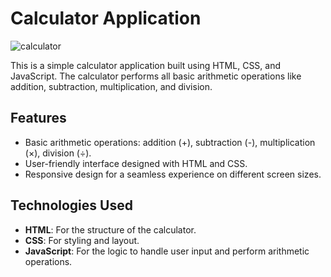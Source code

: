 # Calculator Application

![calculator](https://github.com/user-attachments/assets/fa167784-7338-4c66-a51e-918f13801471)

This is a simple calculator application built using HTML, CSS, and JavaScript. The calculator performs all basic arithmetic operations like addition, subtraction, multiplication, and division.

## Features

- Basic arithmetic operations: addition (+), subtraction (-), multiplication (×), division (÷).
- User-friendly interface designed with HTML and CSS.
- Responsive design for a seamless experience on different screen sizes.

## Technologies Used

- **HTML**: For the structure of the calculator.
- **CSS**: For styling and layout.
- **JavaScript**: For the logic to handle user input and perform arithmetic operations.


